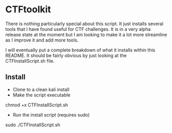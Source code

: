 # CTFtoolkit

There is nothing particularly special about this script. It just installs several tools that I have found useful for CTF challenges. It is in a very alpha release state at the moment but I am looking to make it a lot more streamline as I improve it and add more tools.

I will eventually put a complete breakdown of what it installs within this README. It should be fairly obvious by just looking at the CTFInstallScript.sh file.

## Install ##

- Clone to a clean kali install
- Make the script executable

chmod +x CTFInstallScript.sh

- Run the install script (requires sudo)

sudo ./CTFInstallScript.sh

